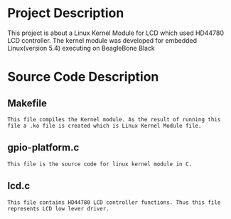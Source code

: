 # Project Description
This project is about a Linux Kernel Module for LCD which used HD44780 LCD controller. The kernel module was developed for embedded Linux(version 5.4) executing on BeagleBone Black

# Source Code Description
  ## Makefile
    This file compiles the Kernel module. As the result of running this file a .ko file is created which is Linux Kernel Module file.
  ## gpio-platform.c
    This file is the source code for linux kernel module in C.
  ## lcd.c
    This file contains HD44780 LCD controller functions. Thus this file represents LCD low lever driver.
